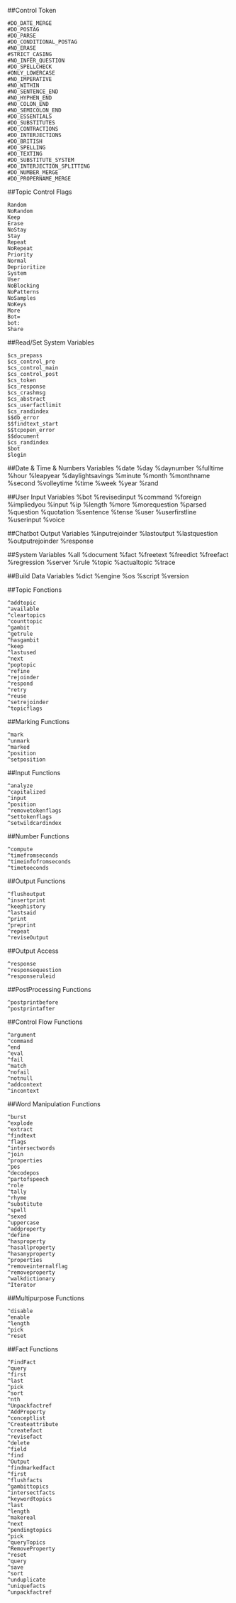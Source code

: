 ##Control Token
```
#DO_DATE_MERGE
#DO_POSTAG
#DO_PARSE
#DO_CONDITIONAL_POSTAG
#NO_ERASE
#STRICT_CASING
#NO_INFER_QUESTION
#DO_SPELLCHECK
#ONLY_LOWERCASE
#NO_IMPERATIVE
#NO_WITHIN
#NO_SENTENCE_END
#NO_HYPHEN_END
#NO_COLON_END
#NO_SEMICOLON_END
#DO_ESSENTIALS
#DO_SUBSTITUTES
#DO_CONTRACTIONS
#DO_INTERJECTIONS
#DO_BRITISH
#DO_SPELLING
#DO_TEXTING
#DO_SUBSTITUTE_SYSTEM
#DO_INTERJECTION_SPLITTING
#DO_NUMBER_MERGE
#DO_PROPERNAME_MERGE
```

##Topic Control Flags
```
Random
NoRandom
Keep
Erase
NoStay
Stay
Repeat
NoRepeat
Priority
Normal
Deprioritize
System
User
NoBlocking
NoPatterns
NoSamples
NoKeys
More
Bot=
bot:
Share
```

##Read/Set System Variables
```
$cs_prepass 
$cs_control_pre 
$cs_control_main 
$cs_control_post 
$cs_token 
$cs_response 
$cs_crashmsg 
$cs_abstract 
$cs_userfactlimit 
$cs_randindex 
$$db_error 
$$findtext_start 
$$tcpopen_error 
$$document 
$cs_randindex 
$bot 
$login 
```
##Date & Time & Numbers Variables
%date 
%day 
%daynumber 
%fulltime 
%hour 
%leapyear 
%daylightsavings 
%minute 
%month 
%monthname 
%second 
%volleytime 
%time 
%week 
%year 
%rand 

##User Input Variables
%bot 
%revisedinput 
%command 
%foreign 
%impliedyou 
%input 
%ip 
%length 
%more 
%morequestion 
%parsed 
%question 
%quotation 
%sentence 
%tense 
%user 
%userfirstline 
%userinput 
%voice 

##Chatbot Output Variables
%inputrejoinder
%lastoutput 
%lastquestion 
%outputrejoinder
%response 

##System Variables
%all 
%document 
%fact 
%freetext 
%freedict 
%freefact 
%regression 
%server 
%rule 
%topic 
%actualtopic 
%trace 

##Build Data Variables
%dict 
%engine 
%os 
%script 
%version 

##Topic Fonctions  
```
^addtopic 
^available 
^cleartopics 
^counttopic 
^gambit 
^getrule 
^hasgambit 
^keep 
^lastused 
^next 
^poptopic 
^refine 
^rejoinder 
^respond 
^retry 
^reuse 
^setrejoinder  
^topicflags  
```

##Marking Functions  
```
^mark  
^unmark  
^marked 
^position 
^setposition 
```

##Input Functions  
```
^analyze 
^capitalized 
^input 
^position 
^removetokenflags 
^settokenflags 
^setwildcardindex 
```

##Number Functions
```
^compute 
^timefromseconds 
^timeinfofromseconds 
^timetoeconds 
```

##Output Functions
```
^flushoutput 
^insertprint 
^keephistory 
^lastsaid 
^print 
^preprint 
^repeat 
^reviseOutput 
```

##Output Access
```
^response 
^responsequestion 
^responseruleid 
```

##PostProcessing Functions
```
^postprintbefore 
^postprintafter 
```

##Control Flow Functions
```
^argument 
^command 
^end 
^eval 
^fail 
^match 
^nofail 
^notnull 
^addcontext 
^incontext 
```

##Word Manipulation Functions
```
^burst 
^explode 
^extract 
^findtext 
^flags 
^intersectwords 
^join 
^properties 
^pos 
^decodepos 
^partofspeech 
^role 
^tally 
^rhyme 
^substitute 
^spell 
^sexed 
^uppercase 
^addproperty 
^define 
^hasproperty 
^hasallproperty 
^hasanyproperty 
^properties 
^removeinternalflag 
^removeproperty 
^walkdictionary 
^Iterator 
```

##Multipurpose Functions
```
^disable 
^enable 
^length 
^pick 
^reset 
```

##Fact Functions
```
^FindFact 
^query 
^first 
^last 
^pick 
^sort 
^nth 
^Unpackfactref  
^AddProperty 
^conceptlist 
^Createattribute 
^createfact 
^revisefact 
^delete 
^field 
^find 
^Output 
^findmarkedfact 
^first 
^flushfacts 
^gambittopics 
^intersectfacts 
^keywordtopics 
^last 
^length 
^makereal 
^next 
^pendingtopics 
^pick 
^queryTopics 
^RemoveProperty 
^reset 
^query 
^save 
^sort 
^unduplicate 
^uniquefacts 
^unpackfactref 
```
